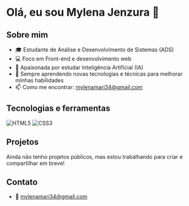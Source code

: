# Olá, eu sou Mylena Jenzura 👋

## Sobre mim
- 🎓 Estudante de Análise e Desenvolvimento de Sistemas (ADS)
- 💻 Foco em Front-end e desenvolvimento web
- 🤖 Apaixonada por estudar Inteligência Artificial (IA)
- 🌱 Sempre aprendendo novas tecnologias e técnicas para melhorar minhas habilidades
- 📫 Como me encontrar: mylenamari34@gmail.com

## Tecnologias e ferramentas
![HTML5](https://img.shields.io/badge/HTML5-E34F26?style=for-the-badge&logo=html5&logoColor=white)
![CSS3](https://img.shields.io/badge/CSS3-1572B6?style=for-the-badge&logo=css3&logoColor=white)

## Projetos
Ainda não tenho projetos públicos, mas estou trabalhando para criar e compartilhar em breve!

## Contato
- 📧 mylenamari34@gmail.com
